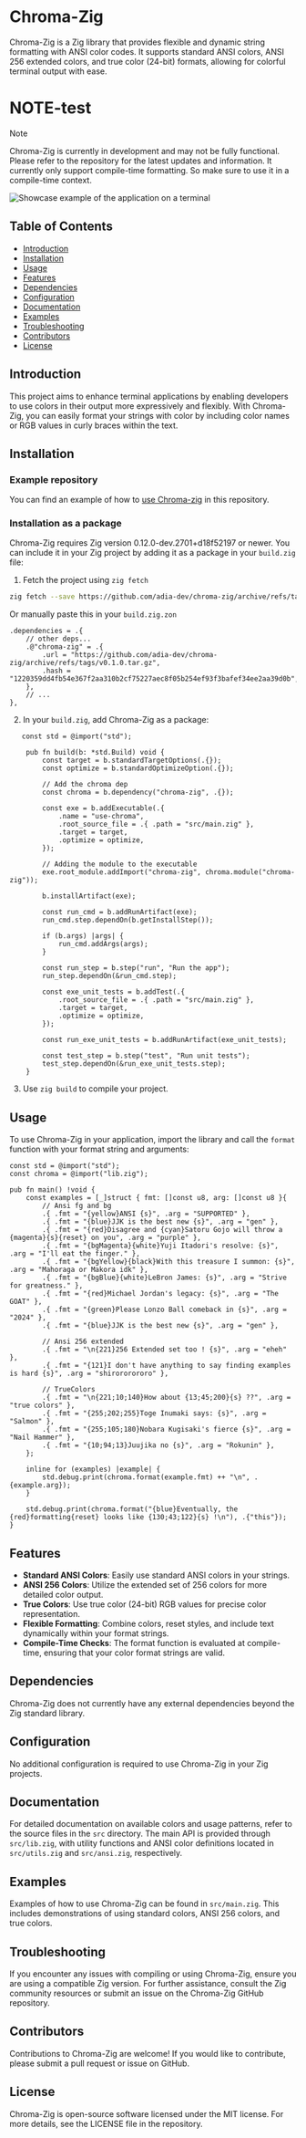 # Chroma-Zig

Chroma-Zig is a Zig library that provides flexible and dynamic string formatting with ANSI color codes. It supports standard ANSI colors, ANSI 256 extended colors, and true color (24-bit) formats, allowing for colorful terminal output with ease.

# NOTE-test

> [!NOTE]
> Chroma-Zig is currently in development and may not be fully functional. Please refer to the repository for the latest updates and information. It currently only support compile-time formatting. So make sure to use it in a compile-time context.

![Showcase example of the application on a terminal](./assets/term.png)

## Table of Contents

- [Introduction](#introduction)
- [Installation](#installation)
- [Usage](#usage)
- [Features](#features)
- [Dependencies](#dependencies)
- [Configuration](#configuration)
- [Documentation](#documentation)
- [Examples](#examples)
- [Troubleshooting](#troubleshooting)
- [Contributors](#contributors)
- [License](#license)

## Introduction

This project aims to enhance terminal applications by enabling developers to use colors in their output more expressively and flexibly. With Chroma-Zig, you can easily format your strings with color by including color names or RGB values in curly braces within the text.

## Installation

### Example repository

You can find an example of how to [use Chroma-zig](https://github.com/adia-dev/use-chroma-zig) in this repository.

### Installation as a package

Chroma-Zig requires Zig version 0.12.0-dev.2701+d18f52197 or newer. You can include it in your Zig project by adding it as a package in your `build.zig` file:

1. Fetch the project using `zig fetch`

```bash
zig fetch --save https://github.com/adia-dev/chroma-zig/archive/refs/tags/v0.1.0.tar.gz
```

Or manually paste this in your `build.zig.zon`

```zig
.dependencies = .{
    // other deps...
    .@"chroma-zig" = .{
        .url = "https://github.com/adia-dev/chroma-zig/archive/refs/tags/v0.1.0.tar.gz",
        .hash = "1220359dd4fb54e367f2aa310b2cf75227aec8f05b254ef93f3bafef34ee2aa39d0b",
    },
    // ...
},
```

2. In your `build.zig`, add Chroma-Zig as a package:

```zig
   const std = @import("std");

    pub fn build(b: *std.Build) void {
        const target = b.standardTargetOptions(.{});
        const optimize = b.standardOptimizeOption(.{});

        // Add the chroma dep
        const chroma = b.dependency("chroma-zig", .{});

        const exe = b.addExecutable(.{
            .name = "use-chroma",
            .root_source_file = .{ .path = "src/main.zig" },
            .target = target,
            .optimize = optimize,
        });

        // Adding the module to the executable
        exe.root_module.addImport("chroma-zig", chroma.module("chroma-zig"));

        b.installArtifact(exe);

        const run_cmd = b.addRunArtifact(exe);
        run_cmd.step.dependOn(b.getInstallStep());

        if (b.args) |args| {
            run_cmd.addArgs(args);
        }

        const run_step = b.step("run", "Run the app");
        run_step.dependOn(&run_cmd.step);

        const exe_unit_tests = b.addTest(.{
            .root_source_file = .{ .path = "src/main.zig" },
            .target = target,
            .optimize = optimize,
        });

        const run_exe_unit_tests = b.addRunArtifact(exe_unit_tests);

        const test_step = b.step("test", "Run unit tests");
        test_step.dependOn(&run_exe_unit_tests.step);
    }

```

3. Use `zig build` to compile your project.

## Usage

To use Chroma-Zig in your application, import the library and call the `format` function with your format string and arguments:

```zig
const std = @import("std");
const chroma = @import("lib.zig");

pub fn main() !void {
    const examples = [_]struct { fmt: []const u8, arg: []const u8 }{
        // Ansi fg and bg
        .{ .fmt = "{yellow}ANSI {s}", .arg = "SUPPORTED" },
        .{ .fmt = "{blue}JJK is the best new {s}", .arg = "gen" },
        .{ .fmt = "{red}Disagree and {cyan}Satoru Gojo will throw a {magenta}{s}{reset} on you", .arg = "purple" },
        .{ .fmt = "{bgMagenta}{white}Yuji Itadori's resolve: {s}", .arg = "I'll eat the finger." },
        .{ .fmt = "{bgYellow}{black}With this treasure I summon: {s}", .arg = "Mahoraga or Makora idk" },
        .{ .fmt = "{bgBlue}{white}LeBron James: {s}", .arg = "Strive for greatness." },
        .{ .fmt = "{red}Michael Jordan's legacy: {s}", .arg = "The GOAT" },
        .{ .fmt = "{green}Please Lonzo Ball comeback in {s}", .arg = "2024" },
        .{ .fmt = "{blue}JJK is the best new {s}", .arg = "gen" },

        // Ansi 256 extended
        .{ .fmt = "\n{221}256 Extended set too ! {s}", .arg = "eheh" },
        .{ .fmt = "{121}I don't have anything to say finding examples is hard {s}", .arg = "shirororororo" },

        // TrueColors
        .{ .fmt = "\n{221;10;140}How about {13;45;200}{s} ??", .arg = "true colors" },
        .{ .fmt = "{255;202;255}Toge Inumaki says: {s}", .arg = "Salmon" },
        .{ .fmt = "{255;105;180}Nobara Kugisaki's fierce {s}", .arg = "Nail Hammer" },
        .{ .fmt = "{10;94;13}Juujika no {s}", .arg = "Rokunin" },
    };

    inline for (examples) |example| {
        std.debug.print(chroma.format(example.fmt) ++ "\n", .{example.arg});
    }

    std.debug.print(chroma.format("{blue}Eventually, the {red}formatting{reset} looks like {130;43;122}{s} !\n"), .{"this"});
}

```

## Features

- **Standard ANSI Colors**: Easily use standard ANSI colors in your strings.
- **ANSI 256 Colors**: Utilize the extended set of 256 colors for more detailed color output.
- **True Colors**: Use true color (24-bit) RGB values for precise color representation.
- **Flexible Formatting**: Combine colors, reset styles, and include text dynamically within your format strings.
- **Compile-Time Checks**: The format function is evaluated at compile-time, ensuring that your color format strings are valid.

## Dependencies

Chroma-Zig does not currently have any external dependencies beyond the Zig standard library.

## Configuration

No additional configuration is required to use Chroma-Zig in your Zig projects.

## Documentation

For detailed documentation on available colors and usage patterns, refer to the source files in the `src` directory. The main API is provided through `src/lib.zig`, with utility functions and ANSI color definitions located in `src/utils.zig` and `src/ansi.zig`, respectively.

## Examples

Examples of how to use Chroma-Zig can be found in `src/main.zig`. This includes demonstrations of using standard colors, ANSI 256 colors, and true colors.

## Troubleshooting

If you encounter any issues with compiling or using Chroma-Zig, ensure you are using a compatible Zig version. For further assistance, consult the Zig community resources or submit an issue on the Chroma-Zig GitHub repository.

## Contributors

Contributions to Chroma-Zig are welcome! If you would like to contribute, please submit a pull request or issue on GitHub.

## License

Chroma-Zig is open-source software licensed under the MIT license. For more details, see the LICENSE file in the repository.
